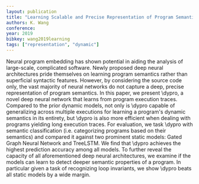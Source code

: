 ```yaml
---
layout: publication
title: "Learning Scalable and Precise Representation of Program Semantics"
authors: K. Wang
conference:
year: 2019
bibkey: wang2019learning
tags: ["representation", "dynamic"]
---
```

Neural program embedding has shown potential in aiding the analysis of large-scale, complicated software. Newly proposed deep neural architectures pride themselves on learning program semantics rather than superficial syntactic features. However, by considering the source code only, the vast majority of neural networks do not capture a deep, precise representation of program semantics. In this paper, we present \dypro, a novel deep neural network that learns from program execution traces. Compared to the prior dynamic models, not only is \dypro capable of generalizing across multiple executions for learning a program's dynamic semantics in its entirety, but \dypro is also more efficient when dealing with programs yielding long execution traces. For evaluation, we task \dypro with semantic classification (i.e. categorizing programs based on their semantics) and compared it against two prominent static models: Gated Graph Neural Network and TreeLSTM. We find that \dypro achieves the highest prediction accuracy among all models. To further reveal the capacity of all aforementioned deep neural architectures, we examine if the models can learn to detect deeper semantic properties of a program. In particular given a task of recognizing loop invariants, we show \dypro beats all static models by a wide margin. 
